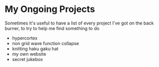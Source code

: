 # My Ongoing Projects

Sometimes it's useful to have a list of every project I've got on the back burner, to try to help me find something to do

- hypercortex
- non grid wave function collapse
- knitting haku gaku hat
- my own website
- secret jukebox
